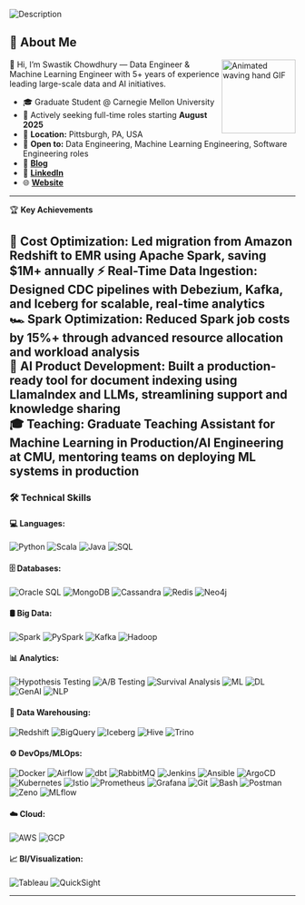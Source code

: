 ![Description](https://media1.giphy.com/media/v1.Y2lkPTc5MGI3NjExZGEwNjdmYTJmZHZ4aW95aHljc29tZTl1NzF6N3p3Y3FqZzFobnc0eiZlcD12MV9pbnRlcm5hbF9naWZfYnlfaWQmY3Q9Zw/GrRgIa839nAwRa2qKW/giphy.gif)

## 🚀 About Me

<img src="assets/hello.gif" width="130" align="right" alt="Animated waving hand GIF"/>
👋 Hi, I’m Swastik Chowdhury — Data Engineer & Machine Learning Engineer with 5+ years of experience leading large-scale data and AI initiatives.

- 🎓 Graduate Student @ Carnegie Mellon University
- 🚀 Actively seeking full-time roles starting **August 2025**
- 📍 **Location:** Pittsburgh, PA, USA
- 💼 **Open to:** Data Engineering, Machine Learning Engineering, Software Engineering roles
- 📝 **[Blog](https://medium.com/@swastiksc1996)**
- 🔗 **[LinkedIn](https://linkedin.com/in/swastik-chowdhury)**
- 🌐 **[Website](https://swastikchowdhury.github.io)**

---

🏆 **Key Achievements**

💸 **Cost Optimization:** Led migration from Amazon Redshift to EMR using Apache Spark, saving **$1M+ annually**
⚡ **Real-Time Data Ingestion:** Designed CDC pipelines with Debezium, Kafka, and Iceberg for scalable, real-time analytics <br>
🏎️ **Spark Optimization:** Reduced Spark job costs by **15%+** through advanced resource allocation and workload analysis <br>
 🤖 **AI Product Development:** Built a production-ready tool for document indexing using LlamaIndex and LLMs, streamlining support and knowledge sharing <br>
 🎓 **Teaching:** Graduate Teaching Assistant for Machine Learning in Production/AI Engineering at CMU, mentoring teams on deploying ML systems in production <br>
---

### 🛠️ Technical Skills
#### 💻 **Languages:**
![Python](https://img.shields.io/badge/Python-3776AB?style=for-the-badge&logo=python)
![Scala](https://img.shields.io/badge/Scala-DC322F?style=for-the-badge&logo=scala)
![Java](https://img.shields.io/badge/Java-007396?style=for-the-badge&logo=java)
![SQL](https://img.shields.io/badge/SQL-4479A1?style=for-the-badge&logo=postgresql)

#### 🗄️ **Databases:**
![Oracle SQL](https://img.shields.io/badge/Oracle_SQL-F80000?style=for-the-badge&logo=oracle)
![MongoDB](https://img.shields.io/badge/MongoDB-47A248?style=for-the-badge&logo=mongodb)
![Cassandra](https://img.shields.io/badge/Cassandra-1287B1?style=for-the-badge&logo=apachecassandra&logoColor=white)
![Redis](https://img.shields.io/badge/Redis-DC382D?style=for-the-badge&logo=redis&logoColor=white)
![Neo4j](https://img.shields.io/badge/Neo4j-008CC1?style=for-the-badge&logo=neo4j&logoColor=white)

#### 🛢️ Big Data:
![Spark](https://img.shields.io/badge/Spark-E25A1C?style=for-the-badge&logo=apachespark&logoColor=white)
![PySpark](https://img.shields.io/badge/PySpark-222?style=for-the-badge&logo=apachespark&logoColor=white)
![Kafka](https://img.shields.io/badge/Kafka-231F20?style=for-the-badge&logo=apachekafka&logoColor=white)
![Hadoop](https://img.shields.io/badge/Hadoop-66CCFF?style=for-the-badge&logo=apachehadoop&logoColor=white)

#### 📊 Analytics:
![Hypothesis Testing](https://img.shields.io/badge/Hypothesis%20Testing-4B8BBE?style=for-the-badge&logo=testinglibrary&logoColor=white)
![A/B Testing](https://img.shields.io/badge/A%2FB%20Testing-FFB300?style=for-the-badge&logo=googleanalytics&logoColor=white)
![Survival Analysis](https://img.shields.io/badge/Survival%20Analysis-6A1B9A?style=for-the-badge)
![ML](https://img.shields.io/badge/ML-FF6F00?style=for-the-badge&logo=scikit-learn&logoColor=white)
![DL](https://img.shields.io/badge/DL-003366?style=for-the-badge&logo=tensorflow&logoColor=white)
![GenAI](https://img.shields.io/badge/GenAI-FF007F?style=for-the-badge&logo=openai&logoColor=white)
![NLP](https://img.shields.io/badge/NLP-4B8BBE?style=for-the-badge&logo=spacy&logoColor=white)

#### 🏢 Data Warehousing:
![Redshift](https://img.shields.io/badge/Redshift-8C4FFF?style=for-the-badge&logo=amazon-redshift&logoColor=white)
![BigQuery](https://img.shields.io/badge/BigQuery-4285F4?style=for-the-badge&logo=googlebigquery&logoColor=white)
![Iceberg](https://img.shields.io/badge/Iceberg-00BFFF?style=for-the-badge&logo=apacheiceberg&logoColor=white)
![Hive](https://img.shields.io/badge/Hive-FDEE21?style=for-the-badge&logo=apachehive&logoColor=black)
![Trino](https://img.shields.io/badge/Trino-0A6CDA?style=for-the-badge&logo=trino&logoColor=white)

#### ⚙️ DevOps/MLOps:
![Docker](https://img.shields.io/badge/Docker-2496ED?style=for-the-badge&logo=docker&logoColor=white)
![Airflow](https://img.shields.io/badge/Airflow-017CEE?style=for-the-badge&logo=apacheairflow&logoColor=white)
![dbt](https://img.shields.io/badge/dbt-FF694B?style=for-the-badge&logo=dbt&logoColor=white)
![RabbitMQ](https://img.shields.io/badge/RabbitMQ-FF6600?style=for-the-badge&logo=rabbitmq&logoColor=white)
![Jenkins](https://img.shields.io/badge/Jenkins-D24939?style=for-the-badge&logo=jenkins&logoColor=white)
![Ansible](https://img.shields.io/badge/Ansible-EE0000?style=for-the-badge&logo=ansible&logoColor=white)
![ArgoCD](https://img.shields.io/badge/ArgoCD-FE4C4C?style=for-the-badge&logo=argo&logoColor=white)
![Kubernetes](https://img.shields.io/badge/Kubernetes-326CE5?style=for-the-badge&logo=kubernetes&logoColor=white)
![Istio](https://img.shields.io/badge/Istio-466BB0?style=for-the-badge&logo=istio&logoColor=white)
![Prometheus](https://img.shields.io/badge/Prometheus-E6522C?style=for-the-badge&logo=prometheus&logoColor=white)
![Grafana](https://img.shields.io/badge/Grafana-F46800?style=for-the-badge&logo=grafana&logoColor=white)
![Git](https://img.shields.io/badge/Git-F05032?style=for-the-badge&logo=git&logoColor=white)
![Bash](https://img.shields.io/badge/Bash-4EAA25?style=for-the-badge&logo=gnubash&logoColor=white)
![Postman](https://img.shields.io/badge/Postman-FF6C37?style=for-the-badge&logo=postman&logoColor=white)
![Zeno](https://img.shields.io/badge/Zeno-005571?style=for-the-badge)
![MLflow](https://img.shields.io/badge/MLflow-0194E2?style=for-the-badge&logo=mlflow&logoColor=white)

#### ☁️ **Cloud:**
![AWS](https://img.shields.io/badge/AWS-232F3E?style=for-the-badge&logo=amazonaws&logoColor=white)
![GCP](https://img.shields.io/badge/GCP-4285F4?style=for-the-badge&logo=googlecloud&logoColor=white)

#### 📈 **BI/Visualization:**
![Tableau](https://img.shields.io/badge/Tableau-E97627?style=for-the-badge&logo=tableau&logoColor=white)
![QuickSight](https://img.shields.io/badge/QuickSight-FFB300?style=for-the-badge&logo=amazonquicksight&logoColor=white)


---
